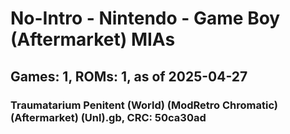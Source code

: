 # No-Intro - Nintendo - Game Boy (Aftermarket) MIAs
## Games: 1, ROMs: 1, as of 2025-04-27

### Traumatarium Penitent (World) (ModRetro Chromatic) (Aftermarket) (Unl).gb, CRC: 50ca30ad
